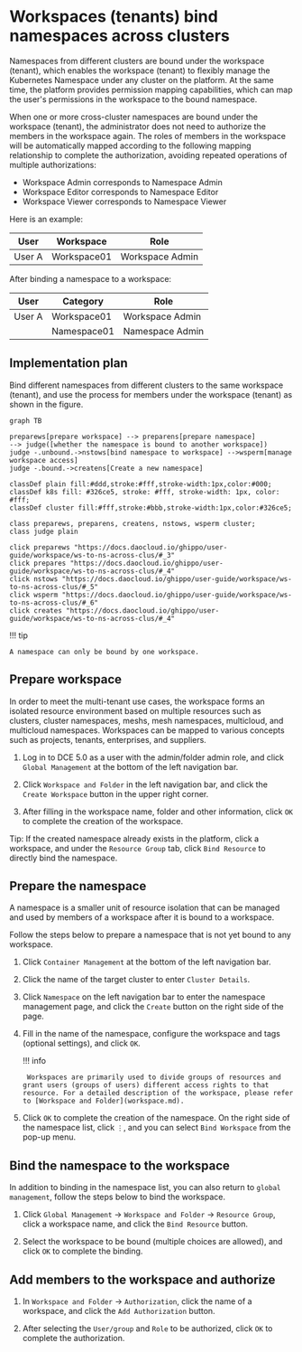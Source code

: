 # Workspaces (tenants) bind namespaces across clusters

Namespaces from different clusters are bound under the workspace (tenant), which enables the workspace (tenant) to flexibly manage the Kubernetes Namespace under any cluster on the platform.
At the same time, the platform provides permission mapping capabilities, which can map the user's permissions in the workspace to the bound namespace.

When one or more cross-cluster namespaces are bound under the workspace (tenant), the administrator does not need to authorize the members in the workspace again.
The roles of members in the workspace will be automatically mapped according to the following mapping relationship to complete the authorization, avoiding repeated operations of multiple authorizations:

- Workspace Admin corresponds to Namespace Admin
- Workspace Editor corresponds to Namespace Editor
- Workspace Viewer corresponds to Namespace Viewer

Here is an example:

| User | Workspace | Role |
| ------ | ----------- | --------------- |
| User A | Workspace01 | Workspace Admin |

After binding a namespace to a workspace:

| User | Category | Role |
| ------ | ----------- | --------------- |
| User A | Workspace01 | Workspace Admin |
| | Namespace01 | Namespace Admin |

## Implementation plan

Bind different namespaces from different clusters to the same workspace (tenant), and use the process for members under the workspace (tenant) as shown in the figure.

```mermaid
graph TB

preparews[prepare workspace] --> preparens[prepare namespace]
--> judge([whether the namespace is bound to another workspace])
judge -.unbound.->nstows[bind namespace to workspace] -->wsperm[manage workspace access]
judge -.bound.->createns[Create a new namespace]

classDef plain fill:#ddd,stroke:#fff,stroke-width:1px,color:#000;
classDef k8s fill: #326ce5, stroke: #fff, stroke-width: 1px, color: #fff;
classDef cluster fill:#fff,stroke:#bbb,stroke-width:1px,color:#326ce5;

class preparews, preparens, createns, nstows, wsperm cluster;
class judge plain

click preparews "https://docs.daocloud.io/ghippo/user-guide/workspace/ws-to-ns-across-clus/#_3"
click prepares "https://docs.daocloud.io/ghippo/user-guide/workspace/ws-to-ns-across-clus/#_4"
click nstows "https://docs.daocloud.io/ghippo/user-guide/workspace/ws-to-ns-across-clus/#_5"
click wsperm "https://docs.daocloud.io/ghippo/user-guide/workspace/ws-to-ns-across-clus/#_6"
click creates "https://docs.daocloud.io/ghippo/user-guide/workspace/ws-to-ns-across-clus/#_4"
```

!!! tip

    A namespace can only be bound by one workspace.

## Prepare workspace

In order to meet the multi-tenant  use cases, the workspace forms an isolated resource environment based on multiple resources such as clusters, cluster namespaces, meshs, mesh namespaces, multicloud, and multicloud namespaces.
Workspaces can be mapped to various concepts such as projects, tenants, enterprises, and suppliers.

1. Log in to DCE 5.0 as a user with the admin/folder admin role, and click `Global Management` at the bottom of the left navigation bar.

    

1. Click `Workspace and Folder` in the left navigation bar, and click the `Create Workspace` button in the upper right corner.

    

1. After filling in the workspace name, folder and other information, click `OK` to complete the creation of the workspace.

    

Tip: If the created namespace already exists in the platform, click a workspace, and under the `Resource Group` tab, click `Bind Resource` to directly bind the namespace.



## Prepare the namespace

A namespace is a smaller unit of resource isolation that can be managed and used by members of a workspace after it is bound to a workspace.

Follow the steps below to prepare a namespace that is not yet bound to any workspace.

1. Click `Container Management` at the bottom of the left navigation bar.

    

1. Click the name of the target cluster to enter `Cluster Details`.

    

1. Click `Namespace` on the left navigation bar to enter the namespace management page, and click the `Create` button on the right side of the page.

    

1. Fill in the name of the namespace, configure the workspace and tags (optional settings), and click `OK`.

    !!! info

        Workspaces are primarily used to divide groups of resources and grant users (groups of users) different access rights to that resource. For a detailed description of the workspace, please refer to [Workspace and Folder](workspace.md).

    

1. Click `OK` to complete the creation of the namespace. On the right side of the namespace list, click `⋮`, and you can select `Bind Workspace` from the pop-up menu.

    

## Bind the namespace to the workspace

In addition to binding in the namespace list, you can also return to `global management`, follow the steps below to bind the workspace.

1. Click `Global Management` -> `Workspace and Folder` -> `Resource Group`, click a workspace name, and click the `Bind Resource` button.

    

1. Select the workspace to be bound (multiple choices are allowed), and click `OK` to complete the binding.

    

## Add members to the workspace and authorize

1. In `Workspace and Folder` -> `Authorization`, click the name of a workspace, and click the `Add Authorization` button.

    

1. After selecting the `User/group` and `Role` to be authorized, click `OK` to complete the authorization.

    